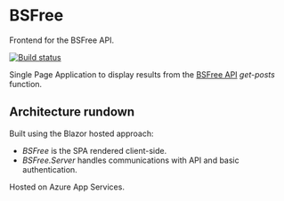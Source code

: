 # BSFree

Frontend for the BSFree API.

[![Build status](https://muddlegrip.visualstudio.com/Muddlegrip/_apis/build/status/bsfree-CI)](https://muddlegrip.visualstudio.com/Muddlegrip/_build/latest?definitionId=4)

Single Page Application to display results from the [BSFree API](https://github.com/svillamonte/bsfree-api) _get-posts_ function.

## Architecture rundown

Built using the Blazor hosted approach:

- _BSFree_ is the SPA rendered client-side.
- _BSFree.Server_ handles communications with API and basic authentication.

Hosted on Azure App Services.
